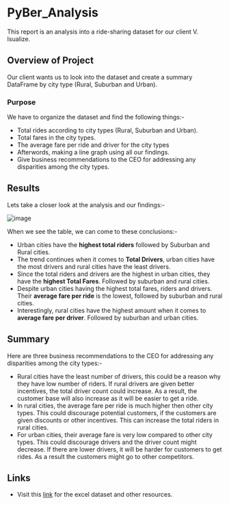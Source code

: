 # PyBer_Analysis
This report is an analysis into a ride-sharing dataset for our client V. Isualize.

## Overview of Project
Our client wants us to look into the dataset and create a summary DataFrame by city type (Rural, Suburban and Urban).

### Purpose
We have to organize the dataset and find the following things:-
* Total rides according to city types (Rural, Suburban and Urban).
* Total fares in the city types.
* The average fare per ride and driver for the city types
* Afterwords, making a line graph using all our findings.
* Give business recommendations to the CEO for addressing any disparities among the city types.

## Results
Lets take a closer look at the analysis and our findings:-

![image](https://user-images.githubusercontent.com/93144225/144511325-66eb3d6f-9e09-416b-b751-3a36a1e1024a.png)

When we see the table, we can come to these conclusions:-

* Urban cities have the **highest total riders** followed by Suburban and Rural cities.
* The trend continues when it comes to **Total Drivers**, urban cities have the most drivers and rural cities have the least drivers.
* Since the total riders and drivers are the highest in urban cities, they have the **highest Total Fares**. Followed by suburban and rural cities.
* Despite urban cities having the highest total fares, riders and drivers. Their **average fare per ride** is the lowest, followed by suburban and rural cities.
* Interestingly, rural cities have the highest amount when it comes to **average fare per driver**. Followed by suburban and urban cities.


## Summary
Here are three business recommendations to the CEO for addressing any disparities among the city types:-

* Rural cities have the least number of drivers, this could be a reason why they have low number of riders. If rural drivers are given better incentives, the total driver count could increase. As a result, the customer base will also increase as it will be easier to get a ride.
* In rural cities, the average fare per ride is much higher then other city types. This could discourage potential customers, if the customers are given discounts or other incentives. This can increase the total riders in rural cities.
* For urban cities, their average fare is very low compared to other city types. This could discourage drivers and the driver count might decrease. If there are lower drivers, it will be harder for customers to get rides. As a result the customers might go to other competitors.


## Links
  * Visit this [link](https://github.com/tanzimamin2/PyBer_Analysis) for the excel dataset and other resources.
   
